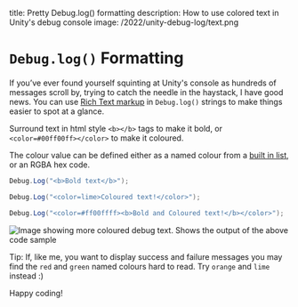 title: Pretty Debug.log() formatting
description: How to use colored text in Unity's debug console
image: /2022/unity-debug-log/text.png

# `Debug.log()` Formatting

If you’ve ever found yourself squinting at Unity's console as hundreds of messages scroll by, trying to catch the needle in the haystack, I have good news. You can use [Rich Text markup](https://docs.unity3d.com/Packages/com.unity.ugui@1.0/manual/StyledText.html) in `Debug.log()` strings to make things easier to spot at a glance.

<!-- ![Screen shot of Unity's debug console showing orange and green coloured text.](/2022/unity-debug-log/color.png) -->

Surround text in html style `<b></b>` tags to make it bold, or `<color=#00ff00ff></color>` to make it coloured.

The colour value can be defined either as a named colour from a [built in list](https://docs.unity3d.com/Packages/com.unity.ugui@1.0/manual/StyledText.html#supported-colors), or an RGBA hex code.

```csharp
Debug.Log("<b>Bold text</b>");

Debug.Log("<color=lime>Coloured text!</color>");

Debug.Log("<color=#ff00ffff><b>Bold and Coloured text!</b></color>");
```

![Image showing more coloured debug text. Shows the output of the above code sample](/2022/unity-debug-log/text.png)

Tip: If, like me, you want to display success and failure messages you may find the `red` and `green` named colours hard to read. Try `orange` and `lime` instead :)

Happy coding!